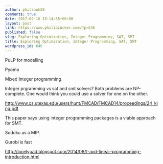 ```yaml
---
author: philzook58
comments: true
date: 2017-02-10 15:14:55+00:00
layout: post
link: https://www.philipzucker.com/?p=646
published: false
slug: Exploring Optimization, Integer Programming, SAT, SMT
title: Exploring Optimization, Integer Programming, SAT, SMT
wordpress_id: 646
---
```


PuLP for modelling

Pyomo

Mixed Integer programming.

Integer prgramming vs sat and smt solvers? Both problems are NP-complete. One would think you could use a solver for one on the other.

http://www.cs.utexas.edu/users/hunt/FMCAD/FMCAD14/proceedings/24_king.pdf

This paper says using integer programming packages is a viable approach for SMT.

Sudoku as a MIP.

Gurobi is fast

http://lonelypad.blogspot.com/2014/08/f-and-linear-programming-introduction.html


